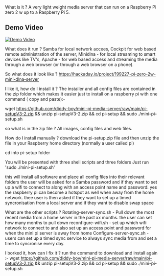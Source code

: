 What is it ?
A very light weight media server that can run on a Raspberry Pi zero 2 w up to a Raspberry Pi 5.

## Demo Video
[![Demo Video](https://img.youtube.com/vi/qeu4PCG4AYE/0.jpg)](https://www.youtube.com/watch?v=qeu4PCG4AYE)

What does it run ? 
Samba for local network accees,
Cockpit for web based remote administration of the server,
Minidlna - for local streaming to smart devices like TV's,
Apache - for web based access and streaming the media through a web browser (or through a web browser on a phone).

So what does it look like ?
https://hackaday.io/project/199227-pi-zero-2w-mini-dlna-server

I like it, how do I install it ?
The installer and all config files are contained in the zip folder which makes it easier just to install on a raspberry pi with one command ( copy and paste):-

wget https://github.com/diddy-boy/mini-pi-media-server/raw/main/pi-setupV3-2.zip && unzip pi-setupV3-2.zip && cd pi-setup && sudo ./mini-pi-setup.sh

so what is in the zip file ?
All images, config files and web files.

How do I install manually ?
download the pi-setup.zip file and then unzip the file in your Raspberry home directory (normally a user called pi)

cd into pi-setup folder

You will be presented with three shell scripts and three folders
Just run 'sudo ./mini-pi-setup.sh'

this will install all software and place all config files into their relevant folders
the user will be asked for a Samba password and if they want to set up a wifi to connect to along with an access point name and password.
yes the raspberry pi can become a hotspot as well when away from the home network.
thee user is then asked if they want to set up a timed syncronisation from a local server and if they want to disable swap space

What are the other scripts ?
Rotating-server-sync.sh - Pull down the most recent media from a home server in the past xx months. the user can set how many months to pull down
reconfigure-wifi.sh - set up which wifi network to connect to and also set up an access point and password for when the mini pi server is away from home
Configure-server-sync.sh - users can set up a timed sync service to always sync media from and set a time to syncronise every day.

I borked it, how can I fix it ?
run the command to download and install again :-
wget https://github.com/diddy-boy/mini-pi-media-server/raw/main/pi-setupV3-2.zip && unzip pi-setupV3-2.zip && cd pi-setup && sudo ./mini-pi-setup.sh
